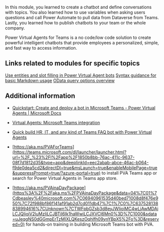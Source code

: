 In this module, you learned to create a chatbot and define conversations with topics. You also learned how to use variables when asking users questions and call Power Automate to pull data from Dataverse from Teams. Lastly, you learned how to publish chatbots to your team or the whole company.

Power Virtual Agents for Teams is a no code/low code solution to create powerful intelligent chatbots that provide employees a personalized, simple, and fast way to access information.

## Links related to modules for specific topics

[Use entities and slot filling in Power Virtual Agent bots](https://docs.microsoft.com/power-virtual-agents/advanced-entities-slot-filling/?azure-portal=true)
[Syntax guidance for basic Markdown usage](https://docs.microsoft.com/azure/devops/project/wiki/markdown-guidance?view=azure-devops/?azure-portal=true)
[OData query options overview](https://docs.microsoft.com/odata/concepts/queryoptions-overview/?azure-portal=true)

## Additional information

-   [Quickstart: Create and deploy a bot in Microsoft Teams - Power Virtual Agents | Microsoft Docs](https://docs.microsoft.com/power-virtual-agents/teams/fundamentals-get-started-teams/?azure-portal=true)

-   [Virtual Agents: Microsoft Teams integration](https://www.youtube.com/watch?v=PrrdVBpA_dc&feature=youtu.be)

-   [Quick build HR, IT, and any kind of Teams FAQ bot with Power Virtual Agents](https://powervirtualagents.microsoft.com/blog/quickly-build-a-microsoft-teams-faq-bot-with-power-virtual-agents/?azure-portal=true)

-   [https://aka.ms/PVAForTeams](https://teams.microsoft.com/dl/launcher/launcher.html?url=%2F_%23%2Fl%2Fapp%2F1850b8bb-76ac-411c-9637-08f7d1812d35&type=app&deeplinkId=eec2abab-abce-46ac-b064-f9de0dea5cd2&directDl=true&msLaunch=true&enableMobilePage=true&suppressPrompt=true/?azure-portal=true) to install PVA Teams app or search for Power Virtual Agents in Teams app store.

-   [https://aka.ms/PVAinaDayPackage](https%3A%2F%2Faka.ms%2FPVAinaDayPackage&data=04%7C01%7Cdbeasley%40microsoft.com%7C06940961535d40bed71008d8f476e950%7C72f988bf86f141af91ab2d7cd011db47%7C1%7C0%7C637528138838994616%7CUnknown%7CTWFpbGZsb3d8eyJWIjoiMC4wLjAwMDAiLCJQIjoiV2luMzIiLCJBTiI6Ik1haWwiLCJXVCI6Mn0%3D%7C1000&sdata=uJeqgNS0dGGmpErTzMIXLQKeszOqhlfh09ynYBpX5%2Fo%3D&reserved=0) for hands-on training in building Microsoft Teams bot with PVA.